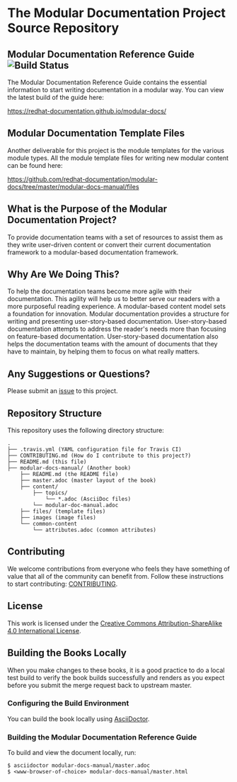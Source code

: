 # The Modular Documentation Project Source Repository

## Modular Documentation Reference Guide ![Build Status](https://github.com/redhat-documentation/modular-docs/actions/workflows/deploy-site.yml/badge.svg)

The Modular Documentation Reference Guide contains the essential information to start writing documentation in a modular way.
You can view the latest build of the guide here:

https://redhat-documentation.github.io/modular-docs/

## Modular Documentation Template Files

Another deliverable for this project is the module templates for the various module types.
All the module template files for writing new modular content can be found here:

https://github.com/redhat-documentation/modular-docs/tree/master/modular-docs-manual/files

## What is the Purpose of the Modular Documentation Project?

To provide documentation teams with a set of resources to assist them as they write user-driven content or convert their current documentation framework to a modular-based documentation framework.

## Why Are We Doing This?

To help the documentation teams become more agile with their documentation. This agility will help us to better serve our readers with a more purposeful reading experience. A modular-based content model sets a foundation for innovation. Modular documentation provides a structure for writing and presenting user-story-based documentation. User-story-based documentation attempts to address the reader's needs more than focusing on feature-based documentation. User-story-based documentation also helps the documentation teams with the amount of documents that they have to maintain, by helping them to focus on what really matters.

## Any Suggestions or Questions?

Please submit an [issue](https://github.com/redhat-documentation/modular-docs/issues) to this project.

## Repository Structure

This repository uses the following directory structure:

```
.
├── .travis.yml (YAML configuration file for Travis CI)
├── CONTRIBUTING.md (How do I contribute to this project?)
├── README.md (this file)
├── modular-docs-manual/ (Another book)
    ├── README.md (the README file)
    ├── master.adoc (master layout of the book)
    ├── content/
        ├── topics/
            └── *.adoc (AsciiDoc files)
        └── modular-doc-manual.adoc
    ├── files/ (template files)
    ├── images (image files)
    └── common-content
        └── attributes.adoc (common attributes)
```

## Contributing

We welcome contributions from everyone who feels they have something of value that all of the community can benefit from. Follow these instructions to start contributing: [CONTRIBUTING](CONTRIBUTING.md).

## License

This work is licensed under the [Creative Commons Attribution-ShareAlike 4.0 International License](https://creativecommons.org/licenses/by-sa/4.0/).

## Building the Books Locally

When you make changes to these books, it is a good practice to do a local test build to verify the book builds successfully and renders as you expect before you submit the merge request back to upstream master.

### Configuring the Build Environment

You can build the book locally using [AsciiDoctor](http://asciidoctor.org/docs/#get-started-with-asciidoctor).

### Building the Modular Documentation Reference Guide

To build and view the document locally, run:

```
$ asciidoctor modular-docs-manual/master.adoc
$ <www-browser-of-choice> modular-docs-manual/master.html
```

